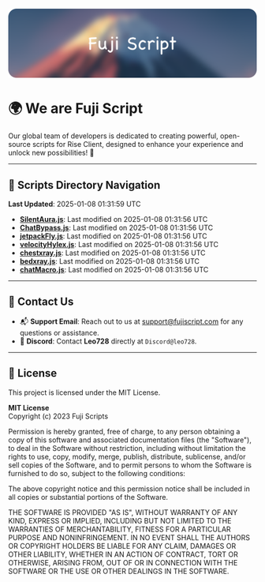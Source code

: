 ![Banner](.github/b.webp)

# 🌍 **We are Fuji Script**

Our global team of developers is dedicated to creating powerful, open-source scripts for Rise Client, designed to enhance your experience and unlock new possibilities! 🌟

---
<!-- SCRIPTS_NAVIGATION_START -->
## 📂 **Scripts Directory Navigation**

**Last Updated**: 2025-01-08 01:31:59 UTC

- **[SilentAura.js](scripts/SilentAura.js)**: Last modified on 2025-01-08 01:31:56 UTC
- **[ChatBypass.js](scripts/ChatBypass.js)**: Last modified on 2025-01-08 01:31:56 UTC
- **[jetpackFly.js](scripts/jetpackFly.js)**: Last modified on 2025-01-08 01:31:56 UTC
- **[velocityHylex.js](scripts/velocityHylex.js)**: Last modified on 2025-01-08 01:31:56 UTC
- **[chestxray.js](scripts/chestxray.js)**: Last modified on 2025-01-08 01:31:56 UTC
- **[bedxray.js](scripts/bedxray.js)**: Last modified on 2025-01-08 01:31:56 UTC
- **[chatMacro.js](scripts/chatMacro.js)**: Last modified on 2025-01-08 01:31:56 UTC

<!-- SCRIPTS_NAVIGATION_END -->

---

## 💬 **Contact Us**  
- 📬 **Support Email**: Reach out to us at [support@fujiscript.com](mailto:support@fujiscript.com) for any questions or assistance.  
- 💬 **Discord**: Contact **Leo728** directly at `Discord@leo728`.

---

## 📜 **License**

This project is licensed under the MIT License.  

**MIT License**  
Copyright (c) 2023 Fuji Scripts  

Permission is hereby granted, free of charge, to any person obtaining a copy of this software and associated documentation files (the "Software"), to deal in the Software without restriction, including without limitation the rights to use, copy, modify, merge, publish, distribute, sublicense, and/or sell copies of the Software, and to permit persons to whom the Software is furnished to do so, subject to the following conditions:  

The above copyright notice and this permission notice shall be included in all copies or substantial portions of the Software.  

THE SOFTWARE IS PROVIDED "AS IS", WITHOUT WARRANTY OF ANY KIND, EXPRESS OR IMPLIED, INCLUDING BUT NOT LIMITED TO THE WARRANTIES OF MERCHANTABILITY, FITNESS FOR A PARTICULAR PURPOSE AND NONINFRINGEMENT. IN NO EVENT SHALL THE AUTHORS OR COPYRIGHT HOLDERS BE LIABLE FOR ANY CLAIM, DAMAGES OR OTHER LIABILITY, WHETHER IN AN ACTION OF CONTRACT, TORT OR OTHERWISE, ARISING FROM, OUT OF OR IN CONNECTION WITH THE SOFTWARE OR THE USE OR OTHER DEALINGS IN THE SOFTWARE.  

